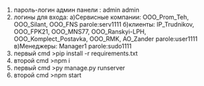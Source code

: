 1) пароль-логин админ панели : admin admin
2) логины для входа: а)Сервисные компании: OOO_Prom_Teh, OOO_Silant, OOO_FNS  parole:serv1111
	б)клиенты: IP_Trudnikov, OOO_FPK21, OOO_MNS77, OOO_Ranskyi-LPH, OOO_Komplect_Postavka, OOO_RMK, AO_Zander  parole:user1111
	в)Менеджеры: Manager1  parole:sudo1111
3) первый cmd >pip install -r requirements.txt
4) второй cmd >npm i
5) первый cmd >py manage.py runserver
6) второй cmd >npm start